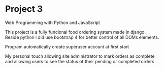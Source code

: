 # Project 3

Web Programming with Python and JavaScript

This project is a fully funcional food ordering system made in django.
Beside python I did use bootstrap 4 for better control of all DOMs elements.

Program automatically create superuser account at first start

My personal touch allowing site administrator to mark orders as complete and allowing users to see the status of their pending or completed orders
